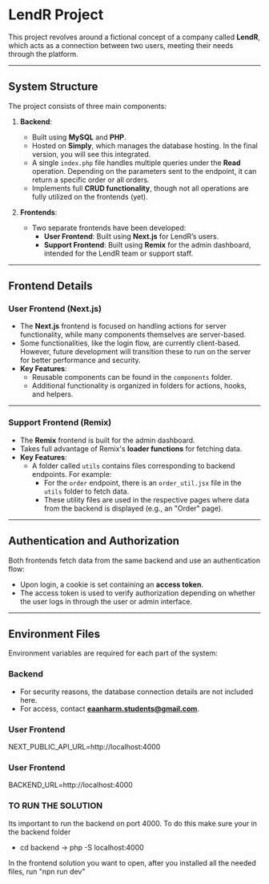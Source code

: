 # LendR Project

This project revolves around a fictional concept of a company called **LendR**, which acts as a connection between two users, meeting their needs through the platform.

---

## System Structure

The project consists of three main components:

1. **Backend**:

   - Built using **MySQL** and **PHP**.
   - Hosted on **Simply**, which manages the database hosting. In the final version, you will see this integrated.
   - A single `index.php` file handles multiple queries under the **Read** operation. Depending on the parameters sent to the endpoint, it can return a specific order or all orders.
   - Implements full **CRUD functionality**, though not all operations are fully utilized on the frontends (yet).

2. **Frontends**:
   - Two separate frontends have been developed:
     - **User Frontend**: Built using **Next.js** for LendR’s users.
     - **Support Frontend**: Built using **Remix** for the admin dashboard, intended for the LendR team or support staff.

---

## Frontend Details

### **User Frontend (Next.js)**

- The **Next.js** frontend is focused on handling actions for server functionality, while many components themselves are server-based.
- Some functionalities, like the login flow, are currently client-based. However, future development will transition these to run on the server for better performance and security.
- **Key Features**:
  - Reusable components can be found in the `components` folder.
  - Additional functionality is organized in folders for actions, hooks, and helpers.

---

### **Support Frontend (Remix)**

- The **Remix** frontend is built for the admin dashboard.
- Takes full advantage of Remix's **loader functions** for fetching data.
- **Key Features**:
  - A folder called `utils` contains files corresponding to backend endpoints. For example:
    - For the `order` endpoint, there is an `order_util.jsx` file in the `utils` folder to fetch data.
    - These utility files are used in the respective pages where data from the backend is displayed (e.g., an "Order" page).

---

## Authentication and Authorization

Both frontends fetch data from the same backend and use an authentication flow:

- Upon login, a cookie is set containing an **access token**.
- The access token is used to verify authorization depending on whether the user logs in through the user or admin interface.

---

## Environment Files

Environment variables are required for each part of the system:

### **Backend**

- For security reasons, the database connection details are not included here.
- For access, contact **eaanharm.students@gmail.com**.

### **User Frontend**

NEXT_PUBLIC_API_URL=http://localhost:4000

### **User Frontend**

BACKEND_URL=http://localhost:4000

### TO RUN THE SOLUTION

Its important to run the backend on port 4000. To do this make sure your in the backend folder

- cd backend
  -> php -S localhost:4000

In the frontend solution you want to open, after you installed all the needed files, run "npn run dev"
